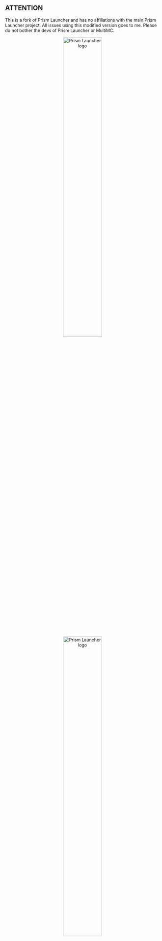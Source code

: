 ## ATTENTION

This is a fork of Prism Launcher and has no affiliations with the main Prism Launcher project. All issues using this modified version goes to me. Please do not bother the devs of Prism Launcher or MultiMC.


<p align="center">
<img src="./program_info/org.prismlauncher.PrismLauncher.logo.svg#gh-light-mode-only" alt="Prism Launcher logo" width="50%"/>
<img src="./program_info/org.prismlauncher.PrismLauncher.logo-darkmode.svg#gh-dark-mode-only" alt="Prism Launcher logo" width="50%"/>
</p>

Prism Launcher is a custom launcher for Minecraft that allows you to easily manage multiple installations of Minecraft at once.

This is a **fork** of the MultiMC Launcher and not endorsed by MultiMC.

## Installation

- All downloads and instructions for Prism Launcher can be found [on our website](https://prismlauncher.org/download/).
- Last build status can be found [here](https://github.com/PrismLauncher/PrismLauncher/actions).

### Development Builds

There are development builds available [here](https://github.com/PrismLauncher/PrismLauncher/actions). These have debug information in the binaries, so their file sizes are relatively larger.

Portable builds are provided for on Linux, Windows, and macOS.

For Debian and Arch, you can use these packages for the latest development versions:  
[![prismlauncher-git](https://img.shields.io/badge/aur-prismlauncher--git-blue)](https://aur.archlinux.org/packages/prismlauncher-git/)
[![prismlauncher-git](https://img.shields.io/badge/mpr-prismlauncher--git-orange)](https://mpr.makedeb.org/packages/prismlauncher-git)  
## Help & Support

Feel free to create an issue if you need help. However, you might find it easier to ask in the Discord server.

[![Prism Launcher Discord server](https://discordapp.com/api/guilds/1031648380885147709/widget.png?style=banner3)](https://discord.gg/prismlauncher)

We will also soon be opening up our Matrix channels.
You can already join our Matrix space:

[![PrismLauncher Space](https://img.shields.io/matrix/prismlauncher:matrix.org?label=PrismLauncher%20space)](https://matrix.to/#/#prismlauncher:matrix.org)

We also have a subreddit you can post your issues and suggestions on:

[r/PrismLauncher](https://www.reddit.com/r/PrismLauncher/)

## Building

If you want to build Prism Launcher yourself, check [Build Instructions](https://prismlauncher.org/wiki/development/build-instructions/) for build instructions.

## Translations

The translation effort for PrismLauncher is hosted on [Weblate](https://hosted.weblate.org/projects/prismlauncher/launcher/) and information about translating Prism Launcher is available at <https://github.com/PrismLauncher/Translations>

## Forking/Redistributing/Custom builds policy

We don't care what you do with your fork/custom build as long as you follow the terms of the [license](LICENSE) (this is a legal responsibility), and if you made code changes rather than just packaging a custom build, please do the following as a basic courtesy:

- Make it clear that your fork is not PrismLauncher and is not endorsed by or affiliated with the PrismLauncher project (<https://prismlauncher.org>).
- Go through [CMakeLists.txt](CMakeLists.txt) and change PrismLauncher's API keys to your own or set them to empty strings (`""`) to disable them (this way the program will still compile but the functionality requiring those keys will be disabled).

If you have any questions or want any clarification on the above conditions please make an issue and ask us.

Be aware that if you build this software without removing the provided API keys in [CMakeLists.txt](CMakeLists.txt) you are accepting the following terms and conditions:

- [Microsoft Identity Platform Terms of Use](https://docs.microsoft.com/en-us/legal/microsoft-identity-platform/terms-of-use)
- [CurseForge 3rd Party API Terms and Conditions](https://support.curseforge.com/en/support/solutions/articles/9000207405-curse-forge-3rd-party-api-terms-and-conditions)

If you do not agree with these terms and conditions, then remove the associated API keys from the [CMakeLists.txt](CMakeLists.txt) file by setting them to an empty string (`""`).

## License

All launcher code is available under the GPL-3.0-only license.
  
The logo and related assets are under the CC BY-SA 4.0 license.

## Sponsors

Thanks to JetBrains for providing us a few licenses for all their products, as part of their [Open Source program](https://www.jetbrains.com/opensource/).

[![JetBrains](https://resources.jetbrains.com/storage/products/company/brand/logos/jb_beam.svg)](https://www.jetbrains.com/opensource/)

Thanks to Weblate for hosting our translation efforts.

<a href="https://hosted.weblate.org/engage/prismlauncher/">
<img src="https://hosted.weblate.org/widgets/prismlauncher/-/open-graph.png" alt="Translation status" width="300" />
</a>

Thanks to Netlify for providing us their excellent web services, as part of their [Open Source program](https://www.netlify.com/open-source/)

<a href="https://www.netlify.com"> <img src="https://www.netlify.com/v3/img/components/netlify-color-accent.svg" alt="Deploys by Netlify" /> </a>

Thanks to the awesome people over at [MacStadium](https://www.macstadium.com/), for providing M1-Macs for development purposes!

<a href="https://www.macstadium.com"><img src="https://uploads-ssl.webflow.com/5ac3c046c82724970fc60918/5c019d917bba312af7553b49_MacStadium-developerlogo.png" alt="Powered by MacStadium" width="300"></a>
